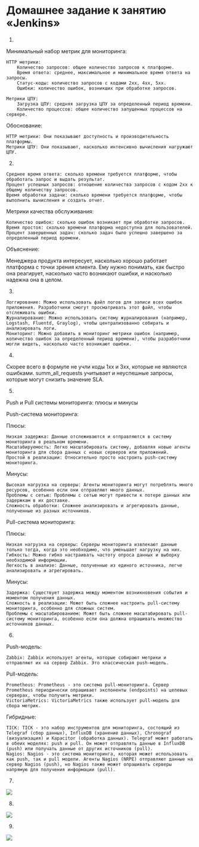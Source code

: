 # Домашнее задание к занятию «Jenkins»

1. 
Минимальный набор метрик для мониторинга:

    HTTP метрики:
        Количество запросов: общее количество запросов к платформе.
        Время ответа: среднее, максимальное и минимальное время ответа на запросы.
        Статус-коды: количество запросов с кодами 2xx, 4xx, 5xx.
        Ошибки: количество ошибок, возникших при обработке запросов.

    Метрики ЦПУ:
        Загрузка ЦПУ: средняя загрузка ЦПУ за определенный период времени.
        Количество процессов: общее количество запущенных процессов на сервере.

Обоснование:

    HTTP метрики: Они показывают доступность и производительность платформы.
    Метрики ЦПУ: Они показывают, насколько интенсивно вычисления нагружают ЦПУ.


2. 

    Среднее время ответа: сколько времени требуется платформе, чтобы обработать запрос и выдать результат.
    Процент успешных запросов: отношение количества запросов с кодом 2xx к общему количеству запросов.
    Время обработки задачи: сколько времени требуется платформе, чтобы выполнить вычисления и создать отчет.

 Метрики качества обслуживания:

    Количество ошибок: сколько ошибок возникает при обработке запросов.
    Время простоя: сколько времени платформа недоступна для пользователей.
    Процент завершенных задач: сколько задач было успешно завершено за определенный период времени.

Объяснение:

Менеджера продукта интересует, насколько хорошо работает платформа с точки зрения клиента. Ему нужно понимать, как быстро она реагирует, насколько часто возникают ошибки, и насколько надежна она в целом.

3. 

    Логгирование: Можно использовать файл логов для записи всех ошибок приложения. Разработчики смогут просматривать этот файл, чтобы отслеживать ошибки.
    Журналирование: Можно использовать систему журналирования (например, Logstash, Fluentd, Graylog), чтобы централизованно собирать и анализировать логи.
    Мониторинг: Можно добавить в мониторинг метрики ошибок (например, количество ошибок за определенный период времени), чтобы разработчики могли видеть, насколько часто возникают ошибки.
4. 
Скорее всего в формуле не учли коды 1xx и 3xx, которые не являются ошибками. summ_all_requests учитывает и неуспешные запросы, которые могут снизить значение SLA.

5. 

Push и Pull системы мониторинга: плюсы и минусы

Push-система мониторинга:

Плюсы:

    Низкая задержка: Данные отслеживаются и отправляются в систему мониторинга в реальном времени.
    Масштабируемость: Легко масштабировать систему, добавляя новые агенты мониторинга для сбора данных с новых серверов или приложений.
    Простой в реализации: Относительно просто настроить push-систему мониторинга.

Минусы:

    Высокая нагрузка на серверы: Агенты мониторинга могут потреблять много ресурсов, особенно если они отправляют много данных.
    Проблемы с сетью: Проблемы с сетью могут привести к потере данных или задержкам в их доставке.
    Сложность обработки: Сложнее анализировать и агрегировать данные, полученные из разных источников.

Pull-система мониторинга:

Плюсы:

    Низкая нагрузка на серверы: Серверы мониторинга извлекают данные только тогда, когда это необходимо, что уменьшает нагрузку на них.
    Гибкость: Можно гибко настраивать частоту опроса данных и выборку необходимой информации.
    Легкость в анализе: Данные, полученные из единого источника, легче анализировать и агрегировать.

Минусы:

    Задержка: Существует задержка между моментом возникновения события и моментом получения данных.
    Сложность в реализации: Может быть сложнее настроить pull-систему мониторинга, особенно для сложных систем.
    Проблемы с масштабированием: Может быть сложнее масштабировать pull-систему мониторинга, особенно если она должна опрашивать множество источников данных.

6. 
Push-модель:

    Zabbix: Zabbix использует агенты, которые собирают метрики и отправляют их на сервер Zabbix. Это классическая push-модель.

Pull-модель:

    Prometheus: Prometheus - это система pull-мониторинга. Сервер Prometheus периодически опрашивает экспоненты (endpoints) на целевых серверах, чтобы получить метрики.
    VictoriaMetrics: VictoriaMetrics также использует pull-модель для сбора метрик.

Гибридные:

    TICK: TICK - это набор инструментов для мониторинга, состоящий из Telegraf (сбор данных), InfluxDB (хранение данных), Chronograf (визуализация) и Kapacitor (обработка данных). Telegraf может работать в обеих моделях: push и pull. Он может отправлять данные в InfluxDB (push) или получать данные от других источников (pull).
    Nagios: Nagios - это система мониторинга, которая может использовать как push, так и pull модели. Агенты Nagios (NRPE) отправляют данные на сервер Nagios (push), но Nagios также может опрашивать серверы напрямую для получения информации (pull).
7. 
<image src="img/1.png"> 

8. 
<image src="img/2.png"> 

9. 
<image src="img/3.png"> 


